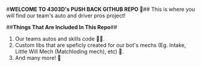 #**WELCOME TO 4303D's PUSH BACK GITHUB REPO 👋**##
This is where you will find our team's auto and driver pros project!

##**Things That Are Included In This Repo**##
1. Our teams autos and skills code 🧑‍💻.
2. Custom libs that are speficly created for our bot's mechs (Eg. Intake, Little Will Mech (Matchloding mech), etc) 🤖.
3. And many more! 🎊